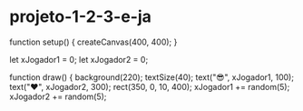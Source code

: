 # projeto-1-2-3-e-ja
function setup() { createCanvas(400, 400); }

let xJogador1 = 0; let xJogador2 = 0;

function draw() { background(220); textSize(40); text("😎", xJogador1, 100); text("❤️", xJogador2, 300); rect(350, 0, 10, 400); xJogador1 += random(5); xJogador2 += random(5);
